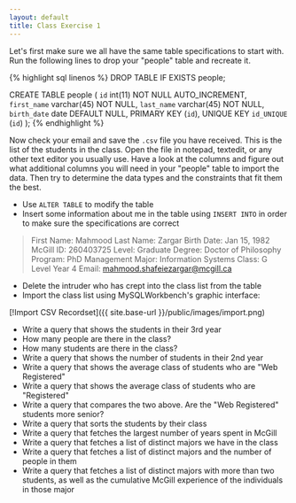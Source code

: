 ```yaml
---
layout: default
title: Class Exercise 1
---
```


Let's first make sure we all have the same table specifications to start with. Run the following lines to drop your "people" table and recreate it.

{% highlight sql linenos %}
DROP TABLE IF EXISTS people;

CREATE TABLE people
(
    `id` int(11) NOT NULL AUTO_INCREMENT,
    `first_name` varchar(45) NOT NULL,
    `last_name` varchar(45) NOT NULL,
    `birth_date` date DEFAULT NULL,
    PRIMARY KEY (`id`),
    UNIQUE KEY `id_UNIQUE` (`id`)
);
{% endhighlight %}

Now check your email and save the `.csv` file you have received. This is the list of the students in the class. Open the file in notepad, textedit, or any other text editor you usually use. Have a look at the columns and figure out what additional columns you will need in your "people" table to import the data. Then try to determine the data types and the constraints that fit them the best.

- Use `ALTER TABLE` to modify the table
- Insert some information about me in the table using `INSERT INTO` in order to make sure the specifications are correct

> First Name: Mahmood
> Last Name: Zargar
> Birth Date: Jan 15, 1982
> McGill ID: 260403725
> Level: Graduate
> Degree: Doctor of Philosophy
> Program: PhD Management
> Major: Information Systems
> Class: G Level Year 4
> Email: mahmood.shafeiezargar@mcgill.ca

- Delete the intruder who has crept into the class list from the table
- Import the class list using MySQLWorkbench's graphic interface:

[!Import CSV Recordset]({{ site.base-url }}/public/images/import.png)

- Write a query that shows the students in their 3rd year
- How many people are there in the class?
- How many students are there in the class?
- Write a query that shows the number of students in their 2nd year
- Write a query that shows the average class of students who are "Web Registered"
- Write a query that shows the average class of students who are "Registered"
- Write a query that compares the two above. Are the "Web Registered" students  more senior?
- Write a query that sorts the students by their class
- Write a query that fetches the largest number of years spent in McGill
- Write a query that fetches a list of distinct majors we have in the class
- Write a query that fetches a list of distinct majors and the number of people in them
- Write a query that fetches a list of distinct majors with more than two students, as well as the cumulative McGill experience of the individuals in those major
